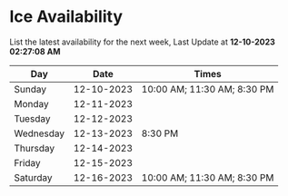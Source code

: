 # Ice Availability

List the latest availability for the next week, Last Update at **12-10-2023 02:27:08 AM**

| Day         | Date        | Times       |
| ----------- | ----------- | ----------- |
|Sunday|12-10-2023|10:00 AM; 11:30 AM; 8:30 PM|
|Monday|12-11-2023||
|Tuesday|12-12-2023||
|Wednesday|12-13-2023|8:30 PM|
|Thursday|12-14-2023||
|Friday|12-15-2023||
|Saturday|12-16-2023|10:00 AM; 11:30 AM; 8:30 PM|
